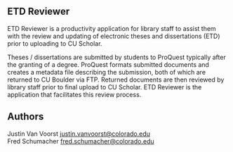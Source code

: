 ## ETD Reviewer ##

ETD Reviewer is a productivity application for library staff to assist them with the review and updating of electronic theses and dissertations (ETD) prior to uploading to CU Scholar.

Theses / dissertations are submitted by students to ProQuest typically after the granting of a degree. ProQuest formats submitted documents and creates a metadata file describing the submission, both of which are returned to CU Boulder via FTP. Returned documents are then reviewed by library staff prior to final upload to CU Scholar. ETD Reviewer is the application that facilitates this review process.

## Authors ##

Justin Van Voorst justin.vanvoorst@colorado.edu  
Fred Schumacher fred.schumacher@colorado.edu